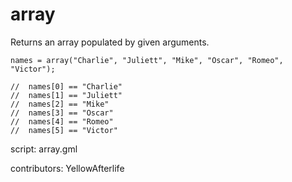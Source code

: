 array
=====

Returns an array populated by given arguments. 

    names = array("Charlie", "Juliett", "Mike", "Oscar", "Romeo", "Victor");
    
    //  names[0] == "Charlie"
    //  names[1] == "Juliett"
    //  names[2] == "Mike"
    //  names[3] == "Oscar"
    //  names[4] == "Romeo"
    //  names[5] == "Victor"

script: array.gml

contributors: YellowAfterlife
